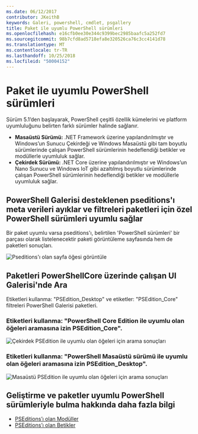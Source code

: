```yaml
---
ms.date: 06/12/2017
contributor: JKeithB
keywords: Galeri, powershell, cmdlet, psgallery
title: Paket ile uyumlu PowerShell sürümleri
ms.openlocfilehash: e16cfb0ee30e344c9399bec2985baafc5a252fd7
ms.sourcegitcommit: 98b7cfd8ad5718efa8e320526ca76c3cc4141d78
ms.translationtype: MT
ms.contentlocale: tr-TR
ms.lasthandoff: 10/25/2018
ms.locfileid: "50004152"
---
```

# <a name="packages-with-compatible-powershell-editions"></a>Paket ile uyumlu PowerShell sürümleri

Sürüm 5.1’den başlayarak, PowerShell çeşitli özellik kümelerini ve platform uyumluluğunu belirten farklı sürümler halinde sağlanır.

- **Masaüstü Sürümü:** .NET Framework üzerine yapılandırılmıştır ve Windows’un Sunucu Çekirdeği ve Windows Masaüstü gibi tam boyutlu sürümlerinde çalışan PowerShell sürümlerinin hedeflendiği betikler ve modüllerle uyumluluk sağlar.
- **Çekirdek Sürümü:** .NET Core üzerine yapılandırılmıştır ve Windows’un Nano Sunucu ve Windows IoT gibi azaltılmış boyutlu sürümlerinde çalışan PowerShell sürümlerinin hedeflendiği betikler ve modüllerle uyumluluk sağlar.

## <a name="powershell-gallery-extracts-supported-pseditions-metadata-and-allows-you-to-filters-the-packages-compatible-for-specific-powershell-editions"></a>PowerShell Galerisi desteklenen pseditions'ı meta verileri ayıklar ve filtreleri paketleri için özel PowerShell sürümleri uyumlu sağlar

Bir paket uyumlu varsa pseditions'ı, belirtilen 'PowerShell sürümleri' bir parçası olarak listelenecektir paketi görüntüleme sayfasında hem de paketleri sonuçları.

![Pseditions'ı olan sayfa öğesi görüntüle](../../Images/manual_package_download.png)

## <a name="search-for-packages-in-the-gallery-ui-which-works-on-powershellcore"></a>Paketleri PowerShellCore üzerinde çalışan UI Galerisi'nde Ara

Etiketleri kullanma: "PSEdition_Desktop" ve etiketler: "PSEdition_Core" filtreleri PowerShell Galerisi paketleri.

### <a name="use-tagspseditioncore-to-search-items-compatible-with-powershell-core-edition"></a>Etiketleri kullanma: "PowerShell Core Edition ile uyumlu olan öğeleri aramasına izin PSEdition_Core".

![Çekirdek PSEdition ile uyumlu olan öğeleri için arama sonuçları](../../Images/SearchResultsWithPSEditions.PNG)

### <a name="use-tagspseditiondesktop-to-search-items-compatible-with-powershell-desktop-edition"></a>Etiketleri kullanma: "PowerShell Masaüstü sürümü ile uyumlu olan öğeleri aramasına izin PSEdition_Desktop".

![Masaüstü PSEdition ile uyumlu olan öğeleri için arama sonuçları](../../Images/SearchResultsWithPSEdition-Desktop.PNG)

## <a name="more-details-on-authoring-and-finding-the-packages-with-compatible-powershell-editions"></a>Geliştirme ve paketler uyumlu PowerShell sürümleriyle bulma hakkında daha fazla bilgi

- [PSEditions’ı olan Modüller](../../concepts/module-psedition-support.md)
- [PSEditions’ı olan Betikler](../../concepts/script-psedition-support.md)
